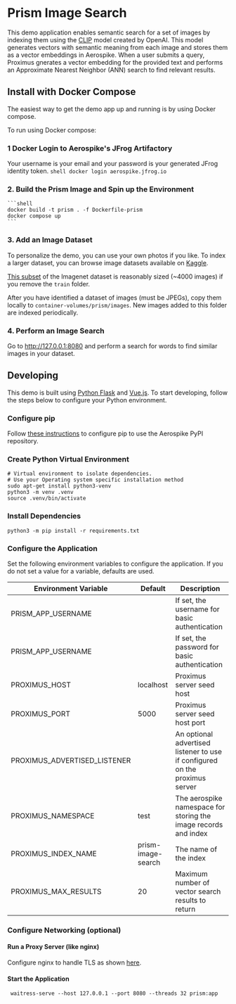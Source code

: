 # Prism Image Search
This demo application enables semantic search for a set of images by indexing them using the [CLIP](https://huggingface.co/sentence-transformers/clip-ViT-B-32-multilingual-v1) model created by OpenAI. This model generates vectors with semantic meaning from each image and stores them as a vector embeddings in Aerospike. When a user submits a query, Proximus gnerates a vector embedding for the provided text and performs an Approximate Nearest Neighbor (ANN) search to find relevant results.

## Install with Docker Compose

The easiest way to get the demo app up and running is by using Docker compose.

To run using Docker compose:

### 1 Docker Login to Aerospike's JFrog Artifactory
   Your username is your email and your password is your generated JFrog identity token.
    ```shell
    docker login aerospike.jfrog.io 
    ```
### 2. Build the Prism Image and Spin up the Environment
    ```shell
    docker build -t prism . -f Dockerfile-prism
    docker compose up
    ```
### 3. Add an Image Dataset
To personalize the demo, you can use your own photos if you like. To index a larger dataset, you can browse image datasets available on [Kaggle](https://www.kaggle.com/datasets).  

[This subset](https://www.kaggle.com/datasets/ifigotin/imagenetmini-1000) of the Imagenet dataset is reasonably sized (~4000 images) if you remove the `train` folder.

After you have identified a dataset of images (must be JPEGs), copy them locally to `container-volumes/prism/images`. New images added to this folder are indexed periodically. 

### 4. Perform an Image Search
Go to http://127.0.0.1:8080 and perform a search for words to find similar images in your dataset. 

## Developing
This demo is built using [Python Flask](https://flask.palletsprojects.com/en/2.3.x/) and [Vue.js](https://vuejs.org/). To start developing, follow the steps below to configure your Python environment.

### Configure pip
Follow [these instructions](https://github.com/citrusleaf/aerospike-proximus-client-python/tree/main#using-the-client-from-your-application-using-pip) to configure pip to use the Aerospike PyPI repository.

### Create Python Virtual Environment

```shell
# Virtual environment to isolate dependencies.
# Use your Operating system specific installation method
sudo apt-get install python3-venv
python3 -m venv .venv
source .venv/bin/activate
```

### Install Dependencies

```shell
python3 -m pip install -r requirements.txt
```

### Configure the Application

Set the following environment variables to configure the application. If you do not set a value for a variable, defaults are used.

| Environment Variable        | Default            | Description                                                     |
|-----------------------------|--------------------|-----------------------------------------------------------------|
| PRISM_APP_USERNAME          |                    | If set, the username for basic authentication                   |
| PRISM_APP_USERNAME          |                    | If set, the password for basic authentication                   |
| PROXIMUS_HOST               | localhost          | Proximus server seed host                                       |
| PROXIMUS_PORT               | 5000               | Proximus server seed host port                                  |
| PROXIMUS_ADVERTISED_LISTENER|                    | An optional advertised listener to use if configured on the proximus server                              |
| PROXIMUS_NAMESPACE          | test               | The aerospike namespace for storing the image records and index |
| PROXIMUS_INDEX_NAME         | prism-image-search | The name of the  index                                          |
| PROXIMUS_MAX_RESULTS        | 20                 | Maximum number of vector search results to return               |

### Configure Networking (optional)

#### Run a Proxy Server (like nginx)

Configure nginx to handle TLS as shown [here](https://dev.to/thetrebelcc/how-to-run-a-flask-app-over-https-using-waitress-and-nginx-2020-235c).

#### Start the Application

```shell
 waitress-serve --host 127.0.0.1 --port 8080 --threads 32 prism:app
```